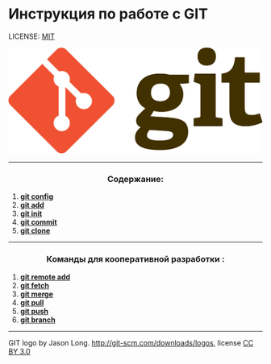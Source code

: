 # Инструкция по работе с GIT



LICENSE: [MIT](./license.md)

![git-logo](./assets/git-logo.png)

---

### <p style="text-align: center;" >Содержание:
1. **[git config](./main/config.md)**
2. **[git add](./main/add.md)**
3. **[git init](./main/init.md)**
4. **[git commit](./main/commit.md)**
5. **[git clone](./main/clone.md)**

---

### <p style="text-align: center;" >  Команды для кооперативной разработки : 
 
 1. **[git remote add](./coop/remoteadd.md)**
 2. **[git fetch](./coop/fetch.md)**
 3. **[git merge](./coop/merge.md)**
 4. **[git pull](./coop/pull.md)**
 5. **[git push](./coop/push.md)**
 6. **[git branch](./coop/branch.md)**


---
GIT logo by Jason Long. http://git-scm.com/downloads/logos, license [CC BY 3.0](creativecommons.org/license/by/3.0/)